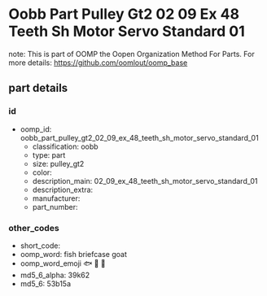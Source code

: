 # Oobb Part Pulley Gt2 02 09 Ex 48 Teeth Sh Motor Servo Standard 01  

note: This is part of OOMP the Oopen Organization Method For Parts. For more details: https://github.com/oomlout/oomp_base

##  part details





### id
* oomp_id: oobb_part_pulley_gt2_02_09_ex_48_teeth_sh_motor_servo_standard_01
  * classification: oobb
  * type: part
  * size: pulley_gt2
  * color: 
  * description_main: 02_09_ex_48_teeth_sh_motor_servo_standard_01
  * description_extra: 
  * manufacturer: 
  * part_number: 

### other_codes
* short_code: 
* oomp_word: fish briefcase goat
* oomp_word_emoji :fish: :briefcase: :goat:
* md5_6_alpha: 39k62
* md5_6: 53b15a